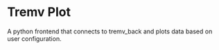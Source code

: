 # Tremv Plot
A python frontend that connects to tremv_back and plots data based on user configuration.
